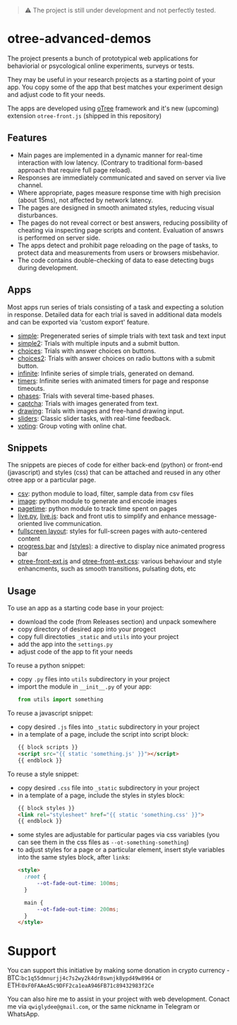 > :warning:
> The project is still under development and not perfectly tested.

# otree-advanced-demos

The project presents a bunch of prototypical web applications for behaviorial or psycological online experiments, surveys or tests.

They may be useful in your research projects as a starting point of your app.
You copy some of the app that best matches your experiment design and adjust code to fit your needs.

The apps are developed using [oTree](www.otree.org) framework and it's new (upcoming) extension `otree-front.js` (shipped in this repository)

## Features

- Main pages are implemented in a dynamic manner for real-time interaction with low latency.
  (Contrary to traditional form-based approach that require full page reload).
- Responses are immediately communicated and saved on server via live channel.
- Where appropriate, pages measure response time with high precision (about 15ms), not affected by network latency.
- The pages are designed in smooth animated styles, reducing visual disturbances.
- The pages do not reveal correct or best answers, reducing possibility of cheating via inspecting page scripts and content.
  Evaluation of answrs is performed on server side.
- The apps detect and prohibit page reloading on the page of tasks, to protect data and measurements from users or browsers misbehavior.
- The code contains double-checking of data to ease detecting bugs during development.

## Apps

Most apps run series of trials consisting of a task and expecting a solution in response.
Detailed data for each trial is saved in additional data models and can be exported via 'custom export' feature.

- [simple](simple): Pregenerated series of simple trials with text task and text input
- [simple2](simple2): Trials with multiple inputs and a submit button.
- [choices](choices): Trials with answer choices on buttons.
- [choices2](choices2): Trials with answer choices on radio buttons with a submit button.
- [infinite](infinite): Infinite series of simple trials, generated on demand.
- [timers](timers): Infinite series with animated timers for page and response timeouts.
- [phases](phases): Trials with several time-based phases.
- [captcha](captcha): Trials with images generated from text.
- [drawing](drawing): Trials with images and free-hand drawing input.
- [sliders](sliders): Classic slider tasks, with real-time feedback.
- [voting](voting): Group voting with online chat.

## Snippets

The snippets are pieces of code for either back-end (python) or front-end (javascript) and styles (css)
that can be attached and reused in any other otree app or a particular page.

- [csv](utils/csv.py): python module to load, filter, sample data from csv files
- [image](utils/images.py): python module to generate and encode images
- [pagetime](utils/pagetime.py): python module to track time spent on pages
- [live.py](utils/live.py), [live.js](_static/otree-front-live.js): back and front utis to simplify and enhance message-oriented live communication.
- [fullscreen layout](_static/fullscreen.css): styles for full-screen pages with auto-centered content
- [progress bar](_static/ot-progress.js) and [(styles)](_static/ot-progress.css): a directive to display nice animated progress bar
- [otree-front-ext.js](_static/otree-front-ext.js) and [otree-front-ext.css](_static/otree-front-ext.css): various behaviour and style enhancments, such as smooth transitions, pulsating dots, etc

## Usage

To use an app as a starting code base in your project:
- download the code (from Releases section) and unpack somewhere
- copy directory of desired app into your progect
- copy full directoties `_static` and `utils` into your project
- add the app into the `settings.py`
- adjust code of the app to fit your needs

To reuse a python snippet:
- copy `.py` files into `utils` subdirectory in your project
- import the module in `__init__.py` of your app:
  ```python
  from utils import something
  ```

To reuse a javascript snippet:
- copy desired `.js` files into `_static` subdirectory in your project
- in a template of a page, include the script into script block:
  ```html
  {{ block scripts }}
  <script src="{{ static 'something.js' }}"></script>
  {{ endblock }}
  ```

To reuse a style snippet:
- copy desired `.css` file into `_static` subdirectory in your project
- in a template of a page, include the styles in styles block:
  ```html
  {{ block styles }}
  <link rel="stylesheet" href="{{ static 'something.css' }}">
  {{ endblock }}
  ```
- some styles are adjustable for particular pages via css variables
  (you can see them in the css files as `--ot-something-something`)
- to adjust styles for a page or a particular element, insert style variables into the same styles block, after `link`s:
  ```html
  <style>
    :root {
        --ot-fade-out-time: 100ms;
    }

    main {
        --ot-fade-out-time: 200ms;
    }
  </style>
  ```

# Support

You can support this initiative by making some donation in crypto currency - BTC:`bc1q55dmnurjj4c7s2wy2k4dr8swnjk8ypd49w8964`
or ETH:`0xF0FAAeA5c9DFF2ca1eaA946FB71c89432983f2Ce`

You can also hire me to assist in your project with web development.
Conact me via `qwiglydee@gmail.com`, or the same nickname in Telegram or WhatsApp.



